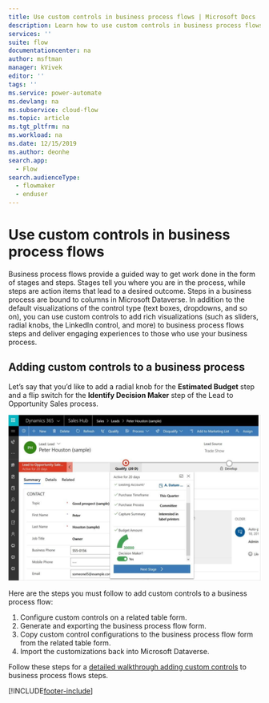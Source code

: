 ```yaml
---
title: Use custom controls in business process flows | Microsoft Docs
description: Learn how to use custom controls in business process flows steps.
services: ''
suite: flow
documentationcenter: na
author: msftman
manager: kVivek
editor: ''
tags: ''
ms.service: power-automate
ms.devlang: na
ms.subservice: cloud-flow
ms.topic: article
ms.tgt_pltfrm: na
ms.workload: na
ms.date: 12/15/2019
ms.author: deonhe
search.app: 
  - Flow
search.audienceType: 
  - flowmaker
  - enduser
---
```

# Use custom controls in business process flows

Business process flows provide a guided way to get work done in the form of stages and steps. Stages tell you where you are in the process, while steps are action items that lead to a desired outcome. Steps in a business process are bound to columns in Microsoft Dataverse. In addition to the default visualizations of the control type (text boxes, dropdowns, and so on), you can use custom controls to add rich visualizations (such as sliders, radial knobs, the LinkedIn control, and more) to business process flows steps and deliver engaging experiences to those who use your business process.

## Adding custom controls to a business process

Let’s say that you’d like to add a radial knob for the **Estimated Budget** step and a flip switch for the **Identify Decision Maker** step of the Lead to Opportunity Sales process. 

![Overview of custom controls.](./media/custom-controls/overview.png)

Here are the steps you must follow to add custom controls to a business process flow:

1. Configure custom controls on a related table form.
1. Generate and exporting the business process flow form.
1. Copy custom control configurations to the business process flow form from the related table form.
1. Import the customizations back into Microsoft Dataverse.

Follow these steps for a [detailed walkthrough adding custom controls](https://powerusers.microsoft.com/t5/Power-Automate-Community-Blog/Preview-Custom-Controls-in-Business-Process-Flows/ba-p/263237) to business process flows steps.



[!INCLUDE[footer-include](includes/footer-banner.md)]